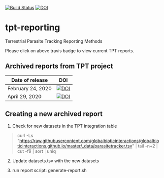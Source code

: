 [![Build Status](https://travis-ci.org/ParasiteTracker/tpt-reporting.svg?branch=master)](https://travis-ci.org/ParasiteTracker/tpt-reporting) [![DOI](https://zenodo.org/badge/DOI/10.5281/zenodo.3690022.svg)](https://doi.org/10.5281/zenodo.3690022) 



# tpt-reporting
Terrestrial Parasite Tracking Reporting Methods 

Please click on above travis badge to view current TPT reports. 


## Archived reports from TPT project

Date of release | DOI
--- | --- |
February 24, 2020 | [![DOI](https://zenodo.org/badge/DOI/10.5281/zenodo.3685365.svg)](https://doi.org/10.5281/zenodo.3685365)
April 29, 2020 | [![DOI](https://zenodo.org/badge/DOI/10.5281/zenodo.3778773.svg)](https://doi.org/10.5281/zenodo.3778773)


## Creating a new archived report
1. Check for new datasets in the TPT integration table

> curl -Ls "https://raw.githubusercontent.com/globalbioticinteractions/globalbioticinteractions.github.io/master/_data/parasitetracker.tsv" | tail -n+2 | cut -f9 | sort | uniq

2. Update datasets.tsv with the new datasets

3. run report script: generate-report.sh
